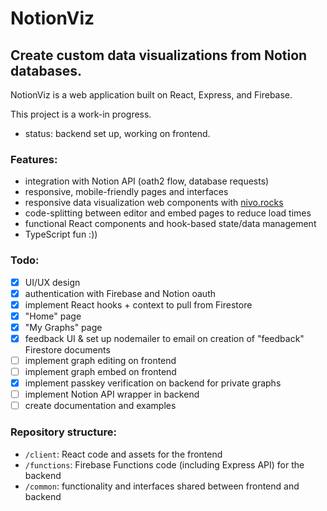 # NotionViz

## Create custom data visualizations from Notion databases.

NotionViz is a web application built on React, Express, and Firebase.

This project is a work-in progress.
* status: backend set up, working on frontend.

### Features:
* integration with Notion API (oath2 flow, database requests)
* responsive, mobile-friendly pages and interfaces
* responsive data visualization web components with [nivo.rocks](https://nivo.rocks/)
* code-splitting between editor and embed pages to reduce load times
* functional React components and hook-based state/data management
* TypeScript fun :))

### Todo:
- [x] UI/UX design
- [x] authentication with Firebase and Notion oauth
- [x] implement React hooks + context to pull from Firestore
- [x] "Home" page
- [x] "My Graphs" page
- [x] feedback UI & set up nodemailer to email on creation of "feedback" Firestore documents
- [ ] implement graph editing on frontend
- [ ] implement graph embed on frontend
- [x] implement passkey verification on backend for private graphs
- [ ] implement Notion API wrapper in backend
- [ ] create documentation and examples

### Repository structure:
- `/client`: React code and assets for the frontend
- `/functions`: Firebase Functions code (including Express API) for the backend
- `/common`: functionality and interfaces shared between frontend and backend